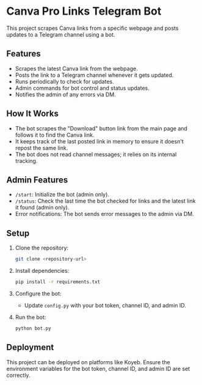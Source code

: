 # Canva Pro Links Telegram Bot

This project scrapes Canva links from a specific webpage and posts updates to a Telegram channel using a bot.

## Features
- Scrapes the latest Canva link from the webpage.
- Posts the link to a Telegram channel whenever it gets updated.
- Runs periodically to check for updates.
- Admin commands for bot control and status updates.
- Notifies the admin of any errors via DM.

## How It Works
- The bot scrapes the "Download" button link from the main page and follows it to find the Canva link.
- It keeps track of the last posted link in memory to ensure it doesn't repost the same link.
- The bot does not read channel messages; it relies on its internal tracking.

## Admin Features
- `/start`: Initialize the bot (admin only).
- `/status`: Check the last time the bot checked for links and the latest link it found (admin only).
- Error notifications: The bot sends error messages to the admin via DM.

## Setup

1. Clone the repository:
   ```bash
   git clone <repository-url>
   ```

2. Install dependencies:
   ```bash
   pip install -r requirements.txt
   ```

3. Configure the bot:
   - Update `config.py` with your bot token, channel ID, and admin ID.

4. Run the bot:
   ```bash
   python bot.py
   ```

## Deployment
This project can be deployed on platforms like Koyeb. Ensure the environment variables for the bot token, channel ID, and admin ID are set correctly.
